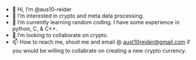 - 👋 Hi, I’m @aus10-reider
- 👀 I’m interested in crypto and meta data processing.
- 🌱 I’m currently learning random coding. I have some experience in python, C, & C++.
- 💞️ I’m looking to collaborate on crypto.
- 📫 How to reach me, shoot me and email @ aust10reider@gmail.com if you would be willing to collabrate on creating a new crypto currency.

<!---
aus10-reider/aus10-reider is a ✨ special ✨ repository because its `README.md` (this file) appears on your GitHub profile.
You can click the Preview link to take a look at your changes.
--->
